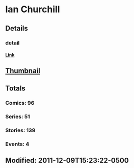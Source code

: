 # Ian  Churchill 
## Details
### detail
#### [Link](http://marvel.com/comics/creators/1192/ian_churchill?utm_campaign=apiRef&utm_source=225578a89fc76f3d20fbffda5d17a88d)
## [Thumbnail](http://i.annihil.us/u/prod/marvel/i/mg/9/80/4bb87fab88700.jpg)
## Totals
### Comics: 96
### Series: 51
### Stories: 139
### Events: 4
## Modified: 2011-12-09T15:23:22-0500